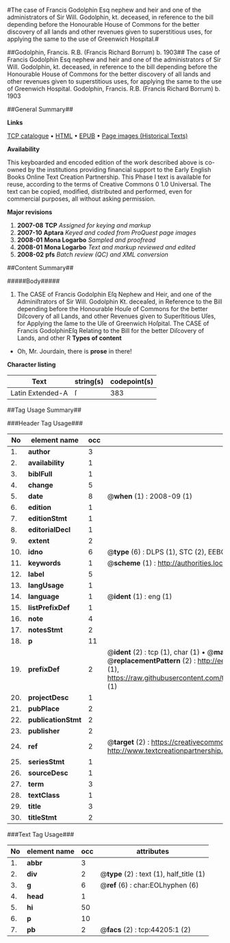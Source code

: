 #The case of Francis Godolphin Esq nephew and heir and one of the administrators of Sir Will. Godolphin, kt. deceased, in reference to the bill depending before the Honourable House of Commons for the better discovery of all lands and other revenues given to superstitious uses, for applying the same to the use of Greenwich Hospital.#

##Godolphin, Francis. R.B. (Francis Richard Borrum) b. 1903##
The case of Francis Godolphin Esq nephew and heir and one of the administrators of Sir Will. Godolphin, kt. deceased, in reference to the bill depending before the Honourable House of Commons for the better discovery of all lands and other revenues given to superstitious uses, for applying the same to the use of Greenwich Hospital.
Godolphin, Francis. R.B. (Francis Richard Borrum) b. 1903

##General Summary##

**Links**

[TCP catalogue](http://www.ota.ox.ac.uk/tcp/)  • 
[HTML](http://tei.it.ox.ac.uk/tcp/Texts-HTML/free/A42/A42918.html)  • 
[EPUB](http://tei.it.ox.ac.uk/tcp/Texts-EPUB/free/A42/A42918.epub) • 
[Page images (Historical Texts)](https://data.historicaltexts.jisc.ac.uk/view?pubId=eebo-09825638e&pageId=eebo-09825638e-44205-1)

**Availability**

This keyboarded and encoded edition of the
	       work described above is co-owned by the institutions
	       providing financial support to the Early English Books
	       Online Text Creation Partnership. This Phase I text is
	       available for reuse, according to the terms of Creative
	       Commons 0 1.0 Universal. The text can be copied,
	       modified, distributed and performed, even for
	       commercial purposes, all without asking permission.

**Major revisions**

1. __2007-08__ __TCP__ *Assigned for keying and markup*
1. __2007-10__ __Aptara__ *Keyed and coded from ProQuest page images*
1. __2008-01__ __Mona Logarbo__ *Sampled and proofread*
1. __2008-01__ __Mona Logarbo__ *Text and markup reviewed and edited*
1. __2008-02__ __pfs__ *Batch review (QC) and XML conversion*

##Content Summary##

#####Body#####

1. The CASE of Francis Godolphin Eſq
Nephew and Heir, and one of the Adminiſtrators of Sir Will. Godolphin Kt. deceaſed,
in Reference to the Bill depending before the Honourable Houſe of Commons for the
better Diſcovery of all Lands, and other Revenues given to Superſtitious Uſes,
for Applying the ſame to the Uſe of Greenwich Hoſpital.
The CASE of
Francis GodolphinEſq
Relating to the Bill for the better
Diſcovery of Lands, and other
R
**Types of content**

  * Oh, Mr. Jourdain, there is **prose** in there!

**Character listing**


|Text|string(s)|codepoint(s)|
|---|---|---|
|Latin Extended-A|ſ|383|

##Tag Usage Summary##

###Header Tag Usage###

|No|element name|occ|attributes|
|---|---|---|---|
|1.|__author__|3||
|2.|__availability__|1||
|3.|__biblFull__|1||
|4.|__change__|5||
|5.|__date__|8| @__when__ (1) : 2008-09 (1)|
|6.|__edition__|1||
|7.|__editionStmt__|1||
|8.|__editorialDecl__|1||
|9.|__extent__|2||
|10.|__idno__|6| @__type__ (6) : DLPS (1), STC (2), EEBO-CITATION (1), OCLC (1), VID (1)|
|11.|__keywords__|1| @__scheme__ (1) : http://authorities.loc.gov/ (1)|
|12.|__label__|5||
|13.|__langUsage__|1||
|14.|__language__|1| @__ident__ (1) : eng (1)|
|15.|__listPrefixDef__|1||
|16.|__note__|4||
|17.|__notesStmt__|2||
|18.|__p__|11||
|19.|__prefixDef__|2| @__ident__ (2) : tcp (1), char (1)  •  @__matchPattern__ (2) : ([0-9\-]+):([0-9IVX]+) (1), (.+) (1)  •  @__replacementPattern__ (2) : http://eebo.chadwyck.com/downloadtiff?vid=$1&page=$2 (1), https://raw.githubusercontent.com/textcreationpartnership/Texts/master/tcpchars.xml#$1 (1)|
|20.|__projectDesc__|1||
|21.|__pubPlace__|2||
|22.|__publicationStmt__|2||
|23.|__publisher__|2||
|24.|__ref__|2| @__target__ (2) : https://creativecommons.org/publicdomain/zero/1.0/ (1), http://www.textcreationpartnership.org/docs/. (1)|
|25.|__seriesStmt__|1||
|26.|__sourceDesc__|1||
|27.|__term__|3||
|28.|__textClass__|1||
|29.|__title__|3||
|30.|__titleStmt__|2||


###Text Tag Usage###

|No|element name|occ|attributes|
|---|---|---|---|
|1.|__abbr__|3||
|2.|__div__|2| @__type__ (2) : text (1), half_title (1)|
|3.|__g__|6| @__ref__ (6) : char:EOLhyphen (6)|
|4.|__head__|1||
|5.|__hi__|50||
|6.|__p__|10||
|7.|__pb__|2| @__facs__ (2) : tcp:44205:1 (2)|
